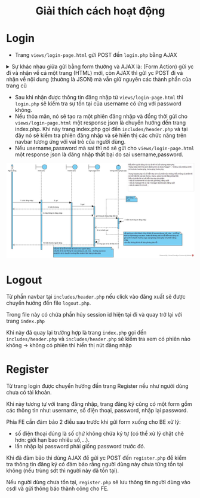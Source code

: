 <h1 align= "center"> Giải thích cách hoạt động</h1>

# Login
- Trang `views/login-page.html` gửi POST đến `login.php` bằng AJAX
<details>
<summary> Sự khác nhau giữa gửi bằng form thường và AJAX là: (Form Action) gửi yc đi và nhận về cả một trang (HTML) mới, còn AJAX thì gửi yc POST đi và nhận về nội dung (thường là JSON) mà vẫn giữ nguyên các thành phần của trang cũ </summary>
Để giúp bạn hiểu rõ hơn về luồng thực hiện của AJAX và cách nó khác với việc gửi dữ liệu bằng form thông thường, hãy cùng so sánh hai phương pháp này:

### 1. Gửi Dữ Liệu Bằng Form Thông Thường (Form Action)

Khi bạn sử dụng phương thức POST với form thông thường, quá trình diễn ra như sau:

1. **Người dùng điền thông tin vào form** và nhấn nút "Submit".
2. **Trình duyệt gửi yêu cầu POST** đến URL được chỉ định trong thuộc tính `action` của form.
3. **Máy chủ xử lý yêu cầu** và trả về một trang HTML mới.
4. **Trình duyệt tải lại trang** với nội dung mới từ máy chủ.

Ví dụ:

```html
<form method="POST" action="login.php">
    <input type="text" name="username" placeholder="Username">
    <input type="password" name="password" placeholder="Password">
    <button type="submit">Login</button>
</form>
```

### 2. Gửi Dữ Liệu Bằng AJAX

AJAX (Asynchronous JavaScript and XML) cho phép bạn gửi yêu cầu đến máy chủ mà không cần tải lại trang. Quá trình diễn ra như sau:

1. **Người dùng điền thông tin vào form** và nhấn nút "Submit".
2. **JavaScript chặn sự kiện submit** của form và gửi yêu cầu AJAX đến máy chủ.
3. **Máy chủ xử lý yêu cầu** và trả về dữ liệu (thường là JSON).
4. **JavaScript xử lý phản hồi** từ máy chủ và cập nhật nội dung trang web mà không cần tải lại trang.

Ví dụ:

```html
<!DOCTYPE html>
<html lang="vi">
<head>
    <meta charset="UTF-8">
    <title>Login</title>
    <script src="https://code.jquery.com/jquery-3.6.0.min.js"></script>
    <script>
        $(document).ready(function() {
            $("form").submit(function(event) {
                event.preventDefault(); // Ngăn chặn form gửi thông thường

                $.ajax({
                    type: "POST",
                    url: "login.php", // Đường dẫn đến file login.php
                    data: $(this).serialize(),
                    dataType: "json",
                    success: function(response) {
                        if (response.status === 'success') {
                            window.location.href = response.redirect;
                        } else {
                            $("#login_alert").html(response.message);
                        }
                    },
                    error: function() {
                        $("#login_alert").html("Có lỗi xảy ra. Vui lòng thử lại.");
                    }
                });
            });
        });
    </script>
</head>
<body>
    <form method="POST">
        <p id="login_alert" class="mb-5 pb-lg-2" style="color: #ff2323"></p>
        <input type="text" name="username" placeholder="Username">
        <input type="password" name="password" placeholder="Password">
        <button type="submit">Login</button>
    </form>
</body>
</html>
```

### Sự Khác Biệt Chính

- **Tải lại trang**: Form thông thường sẽ tải lại trang sau khi gửi yêu cầu, trong khi AJAX không tải lại trang mà chỉ cập nhật phần cần thiết.
- **Trải nghiệm người dùng**: AJAX mang lại trải nghiệm mượt mà hơn vì không cần tải lại toàn bộ trang.
- **Xử lý phản hồi**: Với AJAX, bạn có thể xử lý phản hồi từ máy chủ ngay lập tức và cập nhật giao diện người dùng mà không cần tải lại trang.

Hy vọng giải thích này giúp bạn hiểu rõ hơn về luồng thực hiện của AJAX và sự khác biệt so với việc gửi dữ liệu bằng form thông thường. Nếu bạn có thêm câu hỏi nào khác, hãy cho tôi biết nhé!
</details>

- Sau khi nhận được thông tin đăng nhập từ `views/login-page.html` thì `login.php` sẽ kiểm tra sự tồn tại của username có ứng với password không. 
- Nếu thỏa mãn, nó sẽ tạo ra một phiên đăng nhập và đồng thời gửi cho `views/login-page.html` một response json là chuyển hướng đến trang index.php. Khi này trang index.php gọi đến `includes/header.php` và tại đây nó sẽ kiểm tra phiên đăng nhập và sẽ hiển thị các chức năng trên navbar tương ứng với vai trò của người dùng.
- Nếu username,password mà sai thì nó sẽ gửi cho `views/login-page.html` một response json là đăng nhập thất bại do sai username,password. 

![Luồng thực hiện](../../assets/img-luong-thuc-hien/login-xu-ly.jpg "Luồng thực hiện cho việc login")

# Logout
Từ phần navbar tại `includes/header.php` nếu click vào đăng xuất sẽ được chuyển hướng đến file `logout.php`.

Trong file này có chứa phần hủy session id hiện tại đi và quay trở lại với trang `index.php`

Khi này đã quay lại trường hợp là trang `index.php` gọi đến `includes/header.php` và `includes/header.php` sẽ kiểm tra xem có phiên nào không → không có phiên thì hiển thị nút đăng nhập



# Register
Từ trang login được chuyển hướng đến trang Register nếu như người dùng chưa có tài khoản. 

Khi này tương tự với trang đăng nhập, trang đăng ký cũng có một form gồm các thông tin như: username, số điện thoại, password, nhập lại password.

Phía FE cần đảm bảo 2 điều sau trước khi gửi form xuống cho BE xử lý:
- số điện thoại đúng là số chứ không chứa ký tự (có thể xử lý chặt chẽ hơn: giới hạn bao nhiêu số,...).
- lần nhập lại password phải giống password trước đó.

Khi đã đảm bảo thì dùng AJAX để gửi yc POST đến `register.php` để kiểm tra thông tin đăng ký có đảm bảo rằng người dùng này chưa từng tồn tại không (nếu trùng sdt thì người này đã tồn tại).

Nếu người dùng chưa tồn tại,  `register.php` sẽ lưu thông tin người dùng vào csdl và gửi thông báo thành công cho FE.


